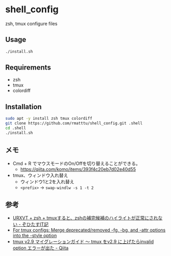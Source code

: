 # shell_config

zsh, tmux configure files

## Usage

```bash
./install.sh
```
## Requirements

* zsh
* tmux
* colordiff

## Installation

```bash
sudo apt -y install zsh tmux colordiff
git clone https://github.com/rmatttu/shell_config.git .shell
cd .shell
./install.sh
```

## メモ

* Cmd + R でマウスモードのOn/Offを切り替えることができる。
    * https://qiita.com/komo/items/393f4c20eb7d02e40d55
* tmux、ウィンドウ入れ替え
    * ウィンドウ1と2を入れ替え
    * `<prefix>` → `swap-windlw -s 1 -t 2`

## 参考

* [URXVT + zsh + tmuxすると、zshの補完候補のハイライトが正常にされない - ぞひたすIT記](http://xorphitus.hatenablog.com/entry/20111113/1321197867)
* [For tmux configs: Merge deprecated/removed -fg, -bg, and -attr options into the -style option](https://gist.github.com/tbutts/6abf7fb5b948c066bf180922fb37adcf)
* [tmux v2.9 マイグレーションガイド 〜 tmux をv2.9 に上げたらinvalid option エラーが出た - Qiita](https://qiita.com/TsutomuNakamura/items/663b8e456768f29e37ed)

